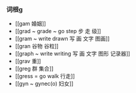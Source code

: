 ### 词根g
- [[gam 婚姻]]
- [[grad ~ grade ~ go step 步 走 级]]
- [[gram ~ write drawn 写 画 文字 图画]]
- [[gran 谷物 谷粒]]
- [[graph ~ write writing 写  画 文字 图形 记录器]]
- [[grav 重]]
- [[greg 群 集合]]
- [[gress = go walk 行走]]
- [[gyn ~  gynec(o) 妇女]]